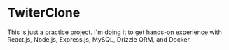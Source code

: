 # TwiterClone
This is just a practice project. I'm doing it to get hands-on experience with React.js, Node.js, Express.js, MySQL, Drizzle ORM, and Docker.
